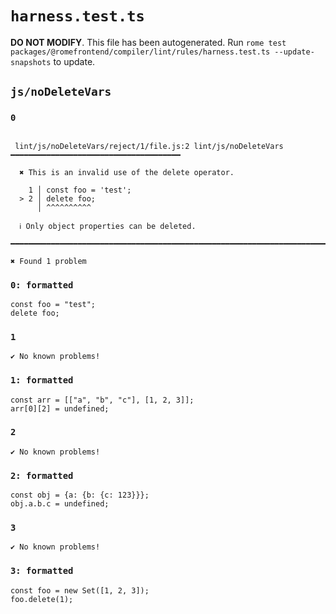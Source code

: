 # `harness.test.ts`

**DO NOT MODIFY**. This file has been autogenerated. Run `rome test packages/@romefrontend/compiler/lint/rules/harness.test.ts --update-snapshots` to update.

## `js/noDeleteVars`

### `0`

```

 lint/js/noDeleteVars/reject/1/file.js:2 lint/js/noDeleteVars ━━━━━━━━━━━━━━━━━━━━━━━━━━━━━━━━━━━━━━

  ✖ This is an invalid use of the delete operator.

    1 │ const foo = 'test';
  > 2 │ delete foo;
      │ ^^^^^^^^^^

  ℹ Only object properties can be deleted.

━━━━━━━━━━━━━━━━━━━━━━━━━━━━━━━━━━━━━━━━━━━━━━━━━━━━━━━━━━━━━━━━━━━━━━━━━━━━━━━━━━━━━━━━━━━━━━━━━━━━

✖ Found 1 problem

```

### `0: formatted`

```
const foo = "test";
delete foo;

```

### `1`

```
✔ No known problems!

```

### `1: formatted`

```
const arr = [["a", "b", "c"], [1, 2, 3]];
arr[0][2] = undefined;

```

### `2`

```
✔ No known problems!

```

### `2: formatted`

```
const obj = {a: {b: {c: 123}}};
obj.a.b.c = undefined;

```

### `3`

```
✔ No known problems!

```

### `3: formatted`

```
const foo = new Set([1, 2, 3]);
foo.delete(1);

```
